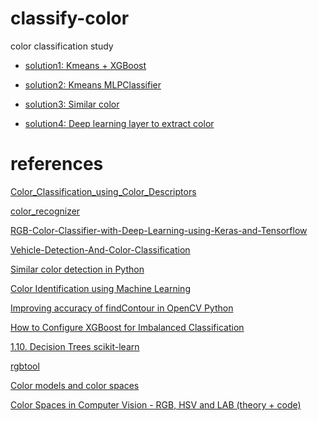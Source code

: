 # classify-color

color classification study

- [solution1: Kmeans + XGBoost](soln1)

- [solution2: Kmeans MLPClassifier]()

- [solution3: Similar color]()

- [solution4: Deep learning layer to extract color](soln4)


# references

[Color_Classification_using_Color_Descriptors](https://github.com/metinmertakcay/Color_Classification_using_Color_Descriptors/tree/master)

[color_recognizer](https://github.com/michtesar/color_recognizer)

[RGB-Color-Classifier-with-Deep-Learning-using-Keras-and-Tensorflow](https://github.com/AjinkyaChavan9/RGB-Color-Classifier-with-Deep-Learning-using-Keras-and-Tensorflow/tree/master)

[Vehicle-Detection-And-Color-Classification](https://github.com/SKsaqlain/Vehicle-Detection-And-Color-Classification)

[Similar color detection in Python](https://stackoverflow.com/questions/44428315/similar-color-detection-in-python)

[Color Identification using Machine Learning](https://github.com/kb22/Color-Identification-using-Machine-Learning/blob/master/Color%20Identification%20using%20Machine%20Learning.ipynb)

[Improving accuracy of findContour in OpenCV Python](https://stackoverflow.com/questions/34488409/improving-accuracy-of-findcontour-in-opencv-python)

[How to Configure XGBoost for Imbalanced Classification](https://machinelearningmastery.com/xgboost-for-imbalanced-classification/)

[1.10. Decision Trees scikit-learn](https://scikit-learn.org/stable/modules/tree.html)

[rgbtool](http://www.rgbtool.com/)

[Color models and color spaces](https://programmingdesignsystems.com/color/color-models-and-color-spaces/index.html)

[Color Spaces in Computer Vision - RGB, HSV and LAB (theory + code)](https://www.youtube.com/watch?v=MmBBVTniWFg)
